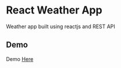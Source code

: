 # React Weather App

Weather app built using reactjs and REST API

## Demo
Demo [Here](https://nedrakrifa.github.io/react-weather-app/)
